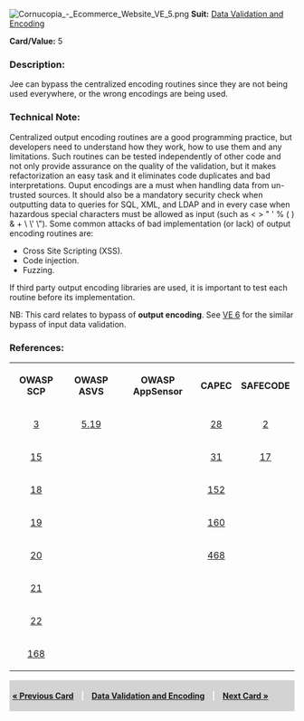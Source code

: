![Cornucopia_-_Ecommerce_Website_VE_5.png](Cornucopia_-_Ecommerce_Website_VE_5.png
"Cornucopia_-_Ecommerce_Website_VE_5.png") **Suit:** [Data Validation
and Encoding](Cornucopia_-_Ecommerce_Website_-_VE "wikilink")

**Card/Value:** 5

### Description:

Jee can bypass the centralized encoding routines since they are not
being used everywhere, or the wrong encodings are being used.

### Technical Note:

Centralized output encoding routines are a good programming practice,
but developers need to understand how they work, how to use them and any
limitations. Such routines can be tested independently of other code and
not only provide assurance on the quality of the validation, but it
makes refactorization an easy task and it eliminates code duplicates and
bad interpretations. Ouput encodings are a must when handling data from
un-trusted sources. It should also be a mandatory security check when
outputting data to queries for SQL, XML, and LDAP and in every case when
hazardous special characters must be allowed as input (such as \< \> " '
% ( ) & + \\ \\' \\"). Some common attacks of bad implementation (or
lack) of output encoding routines are:

  - Cross Site Scripting (XSS).
  - Code injection.
  - Fuzzing.

If third party output encoding libraries are used, it is important to
test each routine before its implementation.

NB: This card relates to bypass of **output encoding**. See [VE
6](Cornucopia_-_Ecommerce_Website_-_VE_6 "wikilink") for the similar
bypass of input data validation.

### References:

<table class="wikitable" style="text-align:center;">

<tr>

<th>

OWASP SCP

</th>

<th>

OWASP ASVS

</th>

<th>

OWASP AppSensor

</th>

<th>

CAPEC

</th>

<th>

SAFECODE

</th>

</tr>

<tr>

<td>

[3](OWASP_Secure_Coding_Practices_Checklist#3 "wikilink")

</td>

<td>

[5.19](OWASP_Application_Security_Verification_Standard#5.19 "wikilink")

</td>

<td>

</td>

<td>

[28](https://capec.mitre.org/data/definitions/28.html)

</td>

<td>

[2](SAFECode_Practical_Security_Stories#2 "wikilink")

</td>

</tr>

<tr>

<td>

[15](OWASP_Secure_Coding_Practices_Checklist#15 "wikilink")

</td>

<td>

</td>

<td>

</td>

<td>

[31](https://capec.mitre.org/data/definitions/31.html)

</td>

<td>

[17](SAFECode_Practical_Security_Stories#17 "wikilink")

</td>

</tr>

<tr>

<td>

[18](OWASP_Secure_Coding_Practices_Checklist#18 "wikilink")

</td>

<td>

</td>

<td>

</td>

<td>

[152](https://capec.mitre.org/data/definitions/152.html)

</td>

<td>

</td>

</tr>

<tr>

<td>

[19](OWASP_Secure_Coding_Practices_Checklist#19 "wikilink")

</td>

<td>

</td>

<td>

</td>

<td>

[160](https://capec.mitre.org/data/definitions/160.html)

</td>

<td>

</td>

</tr>

<tr>

<td>

[20](OWASP_Secure_Coding_Practices_Checklist#20 "wikilink")

</td>

<td>

</td>

<td>

</td>

<td>

[468](https://capec.mitre.org/data/definitions/468.html)

</td>

<td>

</td>

</tr>

<tr>

<td>

[21](OWASP_Secure_Coding_Practices_Checklist#21 "wikilink")

</td>

<td>

</td>

<td>

</td>

<td>

</td>

<td>

</td>

</tr>

<tr>

<td>

[22](OWASP_Secure_Coding_Practices_Checklist#22 "wikilink")

</td>

<td>

</td>

<td>

</td>

<td>

</td>

<td>

</td>

</tr>

<tr>

<td>

[168](OWASP_Secure_Coding_Practices_Checklist#168 "wikilink")

</td>

<td>

</td>

<td>

</td>

<td>

</td>

<td>

</td>

</tr>

</table>

<div style="padding:5px;background:LightGray;color:White;font-weight:bold;">

[« Previous Card](Cornucopia_-_Ecommerce_Website_-_VE_4 "wikilink")
<span style="padding-left:10px;padding-right:10px;"> |</span> [Data
Validation and Encoding](Cornucopia_-_Ecommerce_Website_-_VE "wikilink")
<span style="padding-left:10px;padding-right:10px;"> |</span> [Next Card
»](Cornucopia_-_Ecommerce_Website_-_VE_6 "wikilink")

</div>